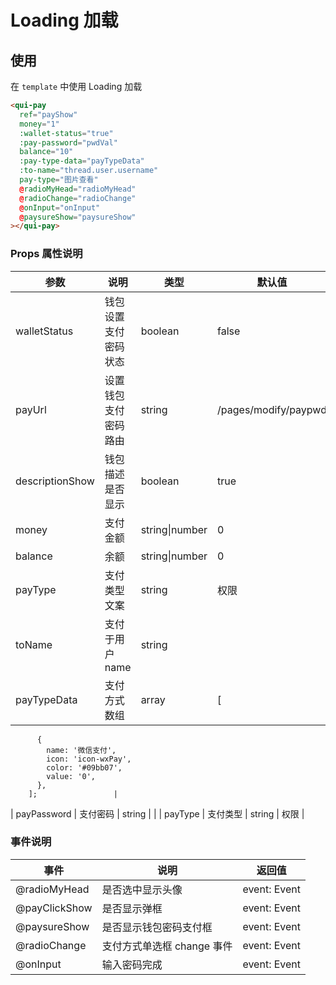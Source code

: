 # Loading 加载

## 使用

在 `template` 中使用 Loading 加载

```html
<qui-pay
  ref="payShow"
  money="1"
  :wallet-status="true"
  :pay-password="pwdVal"
  balance="10"
  :pay-type-data="payTypeData"
  :to-name="thread.user.username"
  pay-type="图片查看"
  @radioMyHead="radioMyHead"
  @radioChange="radioChange"
  @onInput="onInput"
  @paysureShow="paysureShow"
></qui-pay>
```

### Props 属性说明

| 参数            | 说明                 | 类型           | 默认值               |
| --------------- | -------------------- | -------------- | -------------------- |
| walletStatus    | 钱包设置支付密码状态 | boolean        | false                |
| payUrl          | 设置钱包支付密码路由 | string         | /pages/modify/paypwd |
| descriptionShow | 钱包描述是否显示     | boolean        | true                 |
| money           | 支付金额             | string\|number | 0                    |
| balance         | 余额                 | string\|number | 0                    |
| payType     | 支付类型文案         | string         | 权限                 |
| toName          | 支付于用户 name      | string         |                      |
| payTypeData     | 支付方式数组         | array          | [                    |

          {
            name: '微信支付',
            icon: 'icon-wxPay',
            color: '#09bb07',
            value: '0',
          },
        ];                 |

| payPassword | 支付密码 | string | |
| payType | 支付类型 | string | 权限 |

### 事件说明

| 事件          | 说明                       | 返回值       |
| ------------- | -------------------------- | ------------ |
| @radioMyHead  | 是否选中显示头像           | event: Event |
| @payClickShow | 是否显示弹框               | event: Event |
| @paysureShow  | 是否显示钱包密码支付框     | event: Event |
| @radioChange  | 支付方式单选框 change 事件 | event: Event |
| @onInput      | 输入密码完成               | event: Event |
